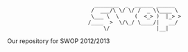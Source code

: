                               
                                ________  _  ______ ______     
                               /  ___/\ \/ \/ /  _ \\____ \    
                               \___ \  \     (  <_> )  |_> >    
                              /____  >  \/\_/ \____/|   __/     
                                   \/               |__|        
    


Our repository for SWOP 2012/2013 
